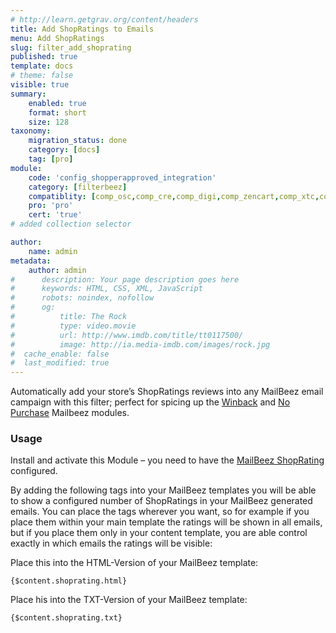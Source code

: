 ```yaml
---
# http://learn.getgrav.org/content/headers
title: Add ShopRatings to Emails
menu: Add ShopRatings
slug: filter_add_shoprating
published: true
template: docs
# theme: false
visible: true
summary:
    enabled: true
    format: short
    size: 128
taxonomy:
    migration_status: done
    category: [docs]
    tag: [pro]
module:
    code: 'config_shopperapproved_integration'
    category: [filterbeez]
    compatiblity: [comp_osc,comp_cre,comp_digi,comp_zencart,comp_xtc,comp_xtcm2,comp_gambio]
    pro: 'pro'
    cert: 'true'       
# added collection selector

author:
    name: admin
metadata:
    author: admin
#      description: Your page description goes here
#      keywords: HTML, CSS, XML, JavaScript
#      robots: noindex, nofollow
#      og:
#          title: The Rock
#          type: video.movie
#          url: http://www.imdb.com/title/tt0117500/
#          image: http://ia.media-imdb.com/images/rock.jpg
#  cache_enable: false
#  last_modified: true
---
```


Automatically add your store’s ShopRatings reviews into any MailBeez email campaign with this filter; perfect for spicing up the [Winback](/documentation/mailbeez/winback_advanced/ "Winback Advanced Module") and [No Purchase](/documentation/mailbeez/nopurchase_advanced/ "Mailbeez No Purchase Modules") Mailbeez modules.

### Usage

Install and activate this Module – you need to have the [MailBeez ShopRating](/documentation/configbeez/config_shopvoting "ShopRating") configured.

By adding the following tags into your MailBeez templates you will be able to show a configured number of ShopRatings in your MailBeez generated emails. You can place the tags wherever you want, so for example if you place them within your main template the ratings will be shown in all emails, but if you place them only in your content template, you are able control exactly in which emails the ratings will be visible:

Place this into the HTML-Version of your MailBeez template:

```
{$content.shoprating.html}
```

Place his into the TXT-Version of your MailBeez template:

```
{$content.shoprating.txt}
```
